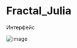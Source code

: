 # Fractal_Julia

Интерфейс

![image](https://user-images.githubusercontent.com/58427888/149550265-7bc01de5-8b13-4b75-8d9a-f575d1b2ce8f.png)
